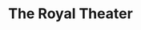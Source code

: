 ---
pid: RS188
title: The Royal Theater
location_transcription: Near 15th + South although there is a space at a new park
  Carpenter Green - 17th + Carpenter
zipcode: '19146'
outside_phl: 
neighborhood: Graduate Hospital,Naval Square,Southwest Center City
age: '55'
age_range: 50-59
instagram: 
image_file_name: RS_188.jpg
proposal_transcription: The Royal was home to many great Jazz artists and was one
  of the finest integrated theaters in the country.
topic: Music,Philadelphia
topic_summary: 0, 0
type: Other No Form
keywords_other: 
credit: 
image_labels: 
twitter: 
facebook: 
permalink: "/monuments/rs188/"
layout: item-page
---